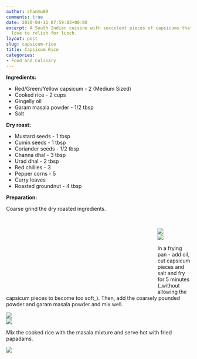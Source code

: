 ```yaml
---
author: shanmu09
comments: true
date: 2020-04-11 07:59:03+00:00
excerpt: A South Indian cuisine with succulent pieces of capsicums that kids would
  love to relish for lunch.
layout: post
slug: capsicum-rice
title: Capsicum Rice
categories:
- Food and Culinary
---
```



<style>
.square {
    float:left;
    position: center;
    width: 40%;
    padding-bottom : 40%; /* = width for a 1:1 aspect ratio */
    margin:0.5%;
    background-position:center center;
    background-repeat:no-repeat;
    background-size:cover; /* you change this to "contain" if you don't want the images to be cropped */
}

.img_1-1{background-image:url('https://shanmugapriyam.files.wordpress.com/2020/04/00000img_00000_burst20200411103702233_cover_2-1.jpg');}
.img_1-2{background-image:url('https://shanmugapriyam.files.wordpress.com/2020/04/00100lrportrait_00100_burst20200411105404339_cover-2.jpg');}
</style>













**Ingredients:**







  * Red/Green/Yellow capsicum - 2 (Medium Sized)
  * Cooked rice - 2 cups
  * Gingelly oil 
  * Garam masala powder - 1/2 tbsp
  * Salt






**Dry roast:**







  * Mustard seeds - 1 tbsp 
  * Cumin seeds - 1 tbsp
  * Coriander seeds - 1/2 tbsp
  * Channa dhal - 3 tbsp
  * Urad dhal - 2 tbsp
  * Red chillies - 3 
  * Pepper corns - 5
  * Curry leaves 
  * Roasted groundnut - 4 tbsp






**Preparation:**







Coarse grind the dry roasted ingredients.

<div class="square img_1-1">
</div>
<div class="square img_1-2">
</div>


<p/>
<br>
<p/>



<div class="img-row">
     <div class="img-column">
	<img src="https://shanmugapriyam.files.wordpress.com/2020/04/00000img_00000_burst20200411103702233_cover_2-1.jpg"  class="img-rounded-corner-sbs" />
     </div>
     <div class="img-column">
	<img src="https://shanmugapriyam.files.wordpress.com/2020/04/00100lrportrait_00100_burst20200411105404339_cover-2.jpg" class="img-rounded-corner-sbs" />
         </div>
</div>
<p/>






<p/>
In a frying pan - add oil, cut capsicum pieces and salt and fry for 5 minutes (_without allowing the capsicum pieces to become too soft_). Then, add the coarsely pounded powder and garam masala powder and mix well. 






<div class="img-row">
     <div class="img-column">
	<img src="https://shanmugapriyam.files.wordpress.com/2020/04/img_20200411_111355_2-4.jpg"  class="img-rounded-corner-sbs" />
     </div>
     <div class="img-column">
	<img src="https://shanmugapriyam.files.wordpress.com/2020/04/00100lrportrait_00100_burst20200411104435477_cover.jpg" class="img-rounded-corner-sbs" />
         </div>
</div>






Mix the cooked rice with the masala mixture and serve hot with fried papadams.



<div>
	<img src="https://shanmugapriyam.files.wordpress.com/2020/04/00100lrportrait_00100_burst20200411131957527_cover.jpg"  class="img-rounded-corner-end"/>
</div>
<p/>
